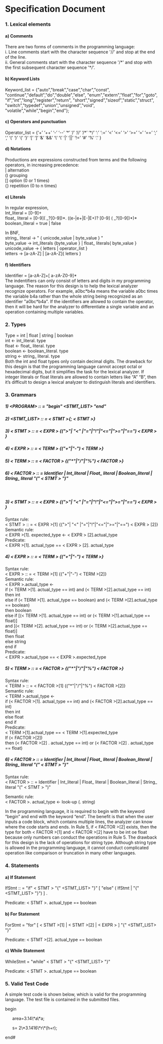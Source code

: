 # Specification Document
### 1. Lexical elements  
#### a) Comments
There are two forms of comments in the programming language:  
i.  Line comments start with the character sequence '//' and stop at the end of the line.  
ii. General comments start with the character sequence '/\*' and stop with the first subsequent character sequence '\*/'.

#### b) Keyword Lists
Keyword_list = {"auto","break","case","char","const", "continue","default","do","double","else",
"enum","extern","float","for","goto", "if","int","long","register","return",
"short","signed","sizeof","static","struct", "switch","typedef","union","unsigned","void", "volatile","while","begin","end"};

#### c) Operators and punctuation

Operator_list = {‘+’  ‘++’  ‘-’  ‘--’  ‘\*’  ‘/’  ‘//’  ‘/\*’  ‘\*/’  ‘:’  ‘:=’  ‘<’  ‘<=’  ‘>’  ‘>=’ ‘=’  ‘==’  ‘;’  ‘,’   ‘(’   ‘)’  ‘{’  ‘}’  ‘[’  ‘]’  ‘&’  ‘&&’  ‘\’  ‘\\’  ‘|’  ‘||’  ‘!=’  ‘#’  ‘%’  ‘.’  }
	
#### d)	Notations
Productions are expressions constructed from terms and the following operators, in increasing precedence:  
|   alternation  
()  grouping  
[]  option (0 or 1 times)  
{}  repetition (0 to n times)  

#### e)	Literals
In regular expression,  
Int_literal = [0-9]+  
float_ literal = \[0-9\]( _?[0-9])\*. ((e-|e+|E-|E+)? [0-9] ( _?[0-9])\*)\*  
boolean_literal = true | false  

In BNF,  
string_ literal &rarr; \" { unicode_value | byte_value } \"   
byte_value &rarr; int_literals {byte_value } | float_ literals{ byte_value }  
unicode_value &rarr; { letters | operator_list }  
letters &rarr; [a-zA-Z] | [a-zA-Z]{ letters }  


#### f)	Identifiers
Identifier = [a-zA-Z]+[ a-zA-Z0-9]\*  
The indentifiers can only consist of letters and digits in my programming language. The reason for this design is to help the lexical analyzer recognize operators. 
For example, a0bc\*b4a means the variable a0bc times the variable b4a rather than the whole string being recognized as an identifier "a0bc\*b4a". 
If the identifiers are allowed to contain the operator, then it will be hard for the analyzer to differentiate a single variable and an operation containing multiple variables.


### 2. Types
Type = int | float | string | boolean  
int &larr; int_literal. type  
float &larr; float_ literal. type  
boolean &larr; boolean_literal. type  
string &larr; string_ literal. type  
Both the int and float types only contain decimal digits. The drawback for this desgin is that the programming language cannot accept octal or hexadecimal digits, 
but it simplifies the task for the lexical analyzer. If integer literals or float literals are allowed to contain letters like “A” “B”, 
then it’s difficult to design a lexical analyzer to distinguish literals and identifiers.


### 3. Grammars

##### 1)	\<PROGRAM> :: = "begin" <STMT_LIST> "end"  
##### 2)	<STMT_LIST> :: = < STMT >{; < STMT >}  
##### 3)	< STMT > :: = < EXPR > {(">"| "<" |"="|"!"|"<="|">="|"==") < EXPR > }  
##### 4)	< EXPR > :: = < TERM >  {("+"|"-") < TERM >}  
##### 5)	< TERM > :: = < FACTOR > {("\*"|"/"|"%") < FACTOR >}  
##### 6)	< FACTOR > :: = Identifier | Int_literal | Float_ literal | Boolean_literal | String_ literal "(" < STMT > ")"
&nbsp;
##### 3)	< STMT > :: = < EXPR > {(">"| "<" |"="|"!"|"<="|">="|"==") < EXPR > }
Syntax rule:  
< STMT > :: = < EXPR >[1] {(">"| "<" |"="|"!"|"<="|">="|"==") < EXPR > [2]}  
Semantic rule:   
< EXPR >[1]. expected_type ← < EXPR > [2].actual_type  
Predicate:   
< EXPR >[1]. actual_type == < EXPR > [2]. actual_type  

##### 4)	< EXPR > :: = < TERM >  {("+"|"-") < TERM >}  
Syntax rule:   
< EXPR > :: = < TERM >[1]  {("+"|"-") < TERM >[2]}  
Semantic rule:   
	< EXPR >.actual_type ←   
if (< TERM >[1]. actual_type == int) and
(< TERM >[2].actual_type == int)  
			then int  
			else if (< TERM >[1]. actual_type == boolean) and
(< TERM >[2].actual_type == boolean)  
			then boolean  
			else if [(< TERM >[1]. actual_type == int) or
(< TERM >[1].actual_type == float)]  
			and [(< TERM >[2]. actual_type == int) or 
(< TERM >[2].actual_type == float)]  
			then float  
			else string  
			end if  
Predicate:  
	< EXPR >.actual_type == < EXPR >.expected_type  

##### 5)	< TERM > :: = < FACTOR > {("\*"|"/"|"%") < FACTOR >}  
Syntax rule:   
< TERM > :: = < FACTOR >[1] {("*"|"/"|"%") < FACTOR >[2]}  
Semantic rule:   
	< TERM >.actual_type ←   
if (< FACTOR >[1]. actual_type == int) and
(< FACTOR >[2].actual_type == int)  
			then int  
			else float  
			end if     
Predicate:   
	< TERM >[1].actual_type == < TERM >[1].expected_type  
	If (< FACTOR >[2])  
  then (< FACTOR >[2] . actual_type == int) or
 							(< FACTOR >[2] . actual_type == float) 
              
##### 6)	< FACTOR > :: = Identifier | Int_literal | Float_ literal | Boolean_literal | String_ literal "(" < STMT > ")"
Syntax rule:  
< FACTOR > :: = Identifier | Int_literal | Float_ literal | Boolean_literal 
| String_ literal "(" < STMT > ")"

Semantic rule:  
		< FACTOR >. actual_type ← look-up (<FACTOR >. string)

In the programming language, it is required to begin with the keyword “begin” and end with the keyword “end”. The benefit is that when the user inputs a code block, which contains multiple lines, the analyzer can know where the code starts and ends. In Rule 5, if < FACTOR >[2] exists, then the type for both < FACTOR >[1] and < FACTOR >[2] have to be int oe float because only numbers can conduct the operations in Rule 5. The drawback for this design is the lack of operations for string type. Although string type is allowed in the programming language, it cannot conduct complicated operation like comparison or truncation in many other languages.


### 4. Statements
#### a)	If Statement
IfStmt :: = "if" < STMT > 
"{" <STMT_LIST> "}"
[ "else" ( IfStmt | "{" <STMT_LIST> "}") ] .

Predicate: < STMT >. actual_type == boolean

#### b)	For Statement
ForStmt = "for" [ < STMT >[1] | < STMT >[2] | < EXPR > ] 
	"{" <STMT_LIST> "}"

Predicate: < STMT >[2]. actual_type == boolean

#### c)	While Statement
WhileStmt = "while" < STMT > 
"{" <STMT_LIST> "}"

Predicate: < STMT >. actual_type == boolean


### 5. Valid Test Code
A simple test code is shown below, which is valid for the programming language. The test file is contained in the submitted files.

begin  
<ul>  area=3.14\*a\*a;  </ul> 
<ul>  s= 2\*3.1416\*r\*(h+r);  </ul>   
end#  

